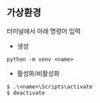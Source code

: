## 가상환경

터미널에서 아래 명령어 입력

- 생성
```
python -m venv <name>
```

- 활성화/비활성화
```
$ .\<name>\Scripts\activate
$ deactivate
```
